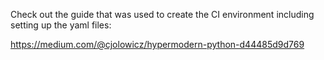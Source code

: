 Check out the guide that was used to create the CI environment including setting up the yaml files:

https://medium.com/@cjolowicz/hypermodern-python-d44485d9d769
